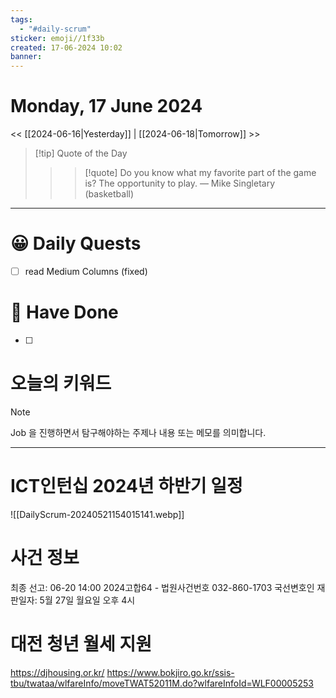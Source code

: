 ```yaml
---
tags:
  - "#daily-scrum"
sticker: emoji//1f33b
created: 17-06-2024 10:02
banner:
---
```

# Monday, 17 June 2024
<< [[2024-06-16|Yesterday]] | [[2024-06-18|Tomorrow]] >>

> [!tip] Quote of the Day  
> > > [!quote] Do you know what my favorite part of the game is? The opportunity to play.
> — Mike Singletary (basketball)

---

#  😀 Daily Quests
- [ ] read Medium Columns (fixed)


# 🙂 Have Done
- [ ] 


# 오늘의 키워드

> [!NOTE]
> Job 을 진행하면서 탐구해야하는 주제나 내용 또는 메모를 의미합니다.


---
# ICT인턴십 2024년 하반기 일정
![[DailyScrum-20240521154015141.webp]]

# 사건 정보
최종 선고: 06-20 14:00
2024고합64 - 법원사건번호
032-860-1703
국선변호인
재판일자: 5월 27일 월요일 오후 4시

# 대전 청년 월세 지원
https://djhousing.or.kr/
https://www.bokjiro.go.kr/ssis-tbu/twataa/wlfareInfo/moveTWAT52011M.do?wlfareInfoId=WLF00005253